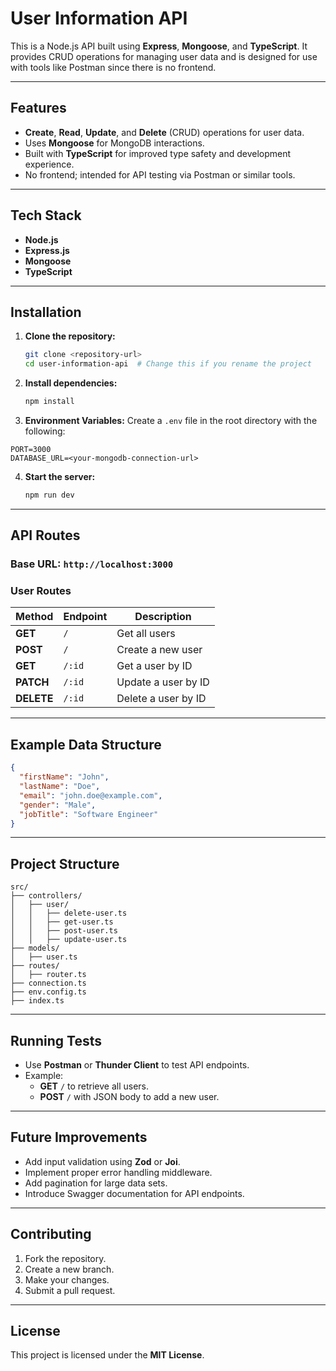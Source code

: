 # User Information API

This is a Node.js API built using **Express**, **Mongoose**, and **TypeScript**. It provides CRUD operations for managing user data and is designed for use with tools like Postman since there is no frontend.

---

## Features
- **Create**, **Read**, **Update**, and **Delete** (CRUD) operations for user data.
- Uses **Mongoose** for MongoDB interactions.
- Built with **TypeScript** for improved type safety and development experience.
- No frontend; intended for API testing via Postman or similar tools.

---

## Tech Stack
- **Node.js**
- **Express.js**
- **Mongoose**
- **TypeScript**

---

## Installation

1. **Clone the repository:**
   ```bash
   git clone <repository-url>
   cd user-information-api  # Change this if you rename the project
   ```

2. **Install dependencies:**
   ```bash
   npm install
   ```

3. **Environment Variables:**
Create a `.env` file in the root directory with the following:

```
PORT=3000
DATABASE_URL=<your-mongodb-connection-url>
```

4. **Start the server:**
   ```bash
   npm run dev
   ```

---

## API Routes

### **Base URL:** `http://localhost:3000`

### User Routes
| Method | Endpoint        | Description         |
|---------|----------------|---------------------|
| **GET**    | `/`               | Get all users          |
| **POST**   | `/`               | Create a new user      |
| **GET**    | `/:id`            | Get a user by ID        |
| **PATCH**  | `/:id`            | Update a user by ID     |
| **DELETE** | `/:id`            | Delete a user by ID     |

---

## Example Data Structure

```json
{
  "firstName": "John",
  "lastName": "Doe",
  "email": "john.doe@example.com",
  "gender": "Male",
  "jobTitle": "Software Engineer"
}
```

---

## Project Structure
```
src/
├── controllers/
│   ├── user/
│   │   ├── delete-user.ts
│   │   ├── get-user.ts
│   │   ├── post-user.ts
│   │   ├── update-user.ts
├── models/
│   ├── user.ts
├── routes/
│   ├── router.ts
├── connection.ts
├── env.config.ts
├── index.ts
```

---

## Running Tests
- Use **Postman** or **Thunder Client** to test API endpoints.
- Example:
  - **GET** `/` to retrieve all users.
  - **POST** `/` with JSON body to add a new user.

---

## Future Improvements
- Add input validation using **Zod** or **Joi**.
- Implement proper error handling middleware.
- Add pagination for large data sets.
- Introduce Swagger documentation for API endpoints.

---

## Contributing
1. Fork the repository.
2. Create a new branch.
3. Make your changes.
4. Submit a pull request.

---

## License
This project is licensed under the **MIT License**.

